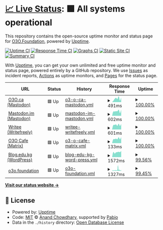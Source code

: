 # [📈 Live Status](https://status.o3o.foundation): <!--live status--> **🟩 All systems operational**

This repository contains the open-source uptime monitor and status page for [O3O.Foundation](https://o3o.foundation/), powered by [Upptime](https://github.com/upptime/upptime).

[![Uptime CI](https://github.com/o3o-ca/o3o-uptime/workflows/Uptime%20CI/badge.svg)](https://github.com/o3o-ca/o3o-uptime/actions?query=workflow%3A%22Uptime+CI%22)
[![Response Time CI](https://github.com/o3o-ca/o3o-uptime/workflows/Response%20Time%20CI/badge.svg)](https://github.com/o3o-ca/o3o-uptime/actions?query=workflow%3A%22Response+Time+CI%22)
[![Graphs CI](https://github.com/o3o-ca/o3o-uptime/workflows/Graphs%20CI/badge.svg)](https://github.com/o3o-ca/o3o-uptime/actions?query=workflow%3A%22Graphs+CI%22)
[![Static Site CI](https://github.com/o3o-ca/o3o-uptime/workflows/Static%20Site%20CI/badge.svg)](https://github.com/o3o-ca/o3o-uptime/actions?query=workflow%3A%22Static+Site+CI%22)
[![Summary CI](https://github.com/o3o-ca/o3o-uptime/workflows/Summary%20CI/badge.svg)](https://github.com/o3o-ca/o3o-uptime/actions?query=workflow%3A%22Summary+CI%22)

With [Upptime](https://upptime.js.org), you can get your own unlimited and free uptime monitor and status page, powered entirely by a GitHub repository. We use [Issues](https://github.com/o3o-ca/o3o-uptime/issues) as incident reports, [Actions](https://github.com/o3o-ca/o3o-uptime/actions) as uptime monitors, and [Pages](https://status.o3o.foundation) for the status page.

<!--start: status pages-->
<!-- This summary is generated by Upptime (https://github.com/upptime/upptime) -->
<!-- Do not edit this manually, your changes will be overwritten -->
<!-- prettier-ignore -->
| URL | Status | History | Response Time | Uptime |
| --- | ------ | ------- | ------------- | ------ |
| <img alt="" src="https://icons.duckduckgo.com/ip3/o3o.ca.ico" height="13"> [O3O.ca (Mastodon)](https://o3o.ca) | 🟩 Up | [o3-o-ca-mastodon.yml](https://github.com/o3o-ca/o3o-uptime/commits/HEAD/history/o3-o-ca-mastodon.yml) | <details><summary><img alt="Response time graph" src="./graphs/o3-o-ca-mastodon/response-time-week.png" height="20"> 491ms</summary><br><a href="https://status.o3o.foundation/history/o3-o-ca-mastodon"><img alt="Response time 481" src="https://img.shields.io/endpoint?url=https%3A%2F%2Fraw.githubusercontent.com%2Fo3o-ca%2Fo3o-uptime%2FHEAD%2Fapi%2Fo3-o-ca-mastodon%2Fresponse-time.json"></a><br><a href="https://status.o3o.foundation/history/o3-o-ca-mastodon"><img alt="24-hour response time 644" src="https://img.shields.io/endpoint?url=https%3A%2F%2Fraw.githubusercontent.com%2Fo3o-ca%2Fo3o-uptime%2FHEAD%2Fapi%2Fo3-o-ca-mastodon%2Fresponse-time-day.json"></a><br><a href="https://status.o3o.foundation/history/o3-o-ca-mastodon"><img alt="7-day response time 491" src="https://img.shields.io/endpoint?url=https%3A%2F%2Fraw.githubusercontent.com%2Fo3o-ca%2Fo3o-uptime%2FHEAD%2Fapi%2Fo3-o-ca-mastodon%2Fresponse-time-week.json"></a><br><a href="https://status.o3o.foundation/history/o3-o-ca-mastodon"><img alt="30-day response time 485" src="https://img.shields.io/endpoint?url=https%3A%2F%2Fraw.githubusercontent.com%2Fo3o-ca%2Fo3o-uptime%2FHEAD%2Fapi%2Fo3-o-ca-mastodon%2Fresponse-time-month.json"></a><br><a href="https://status.o3o.foundation/history/o3-o-ca-mastodon"><img alt="1-year response time 481" src="https://img.shields.io/endpoint?url=https%3A%2F%2Fraw.githubusercontent.com%2Fo3o-ca%2Fo3o-uptime%2FHEAD%2Fapi%2Fo3-o-ca-mastodon%2Fresponse-time-year.json"></a></details> | <details><summary><a href="https://status.o3o.foundation/history/o3-o-ca-mastodon">100.00%</a></summary><a href="https://status.o3o.foundation/history/o3-o-ca-mastodon"><img alt="All-time uptime 100.00%" src="https://img.shields.io/endpoint?url=https%3A%2F%2Fraw.githubusercontent.com%2Fo3o-ca%2Fo3o-uptime%2FHEAD%2Fapi%2Fo3-o-ca-mastodon%2Fuptime.json"></a><br><a href="https://status.o3o.foundation/history/o3-o-ca-mastodon"><img alt="24-hour uptime 100.00%" src="https://img.shields.io/endpoint?url=https%3A%2F%2Fraw.githubusercontent.com%2Fo3o-ca%2Fo3o-uptime%2FHEAD%2Fapi%2Fo3-o-ca-mastodon%2Fuptime-day.json"></a><br><a href="https://status.o3o.foundation/history/o3-o-ca-mastodon"><img alt="7-day uptime 100.00%" src="https://img.shields.io/endpoint?url=https%3A%2F%2Fraw.githubusercontent.com%2Fo3o-ca%2Fo3o-uptime%2FHEAD%2Fapi%2Fo3-o-ca-mastodon%2Fuptime-week.json"></a><br><a href="https://status.o3o.foundation/history/o3-o-ca-mastodon"><img alt="30-day uptime 100.00%" src="https://img.shields.io/endpoint?url=https%3A%2F%2Fraw.githubusercontent.com%2Fo3o-ca%2Fo3o-uptime%2FHEAD%2Fapi%2Fo3-o-ca-mastodon%2Fuptime-month.json"></a><br><a href="https://status.o3o.foundation/history/o3-o-ca-mastodon"><img alt="1-year uptime 100.00%" src="https://img.shields.io/endpoint?url=https%3A%2F%2Fraw.githubusercontent.com%2Fo3o-ca%2Fo3o-uptime%2FHEAD%2Fapi%2Fo3-o-ca-mastodon%2Fuptime-year.json"></a></details>
| <img alt="" src="https://icons.duckduckgo.com/ip3/mastodon.im.ico" height="13"> [Mastodon.im (Mastodon)](https://mastodon.im) | 🟩 Up | [mastodon-im-mastodon.yml](https://github.com/o3o-ca/o3o-uptime/commits/HEAD/history/mastodon-im-mastodon.yml) | <details><summary><img alt="Response time graph" src="./graphs/mastodon-im-mastodon/response-time-week.png" height="20"> 602ms</summary><br><a href="https://status.o3o.foundation/history/mastodon-im-mastodon"><img alt="Response time 569" src="https://img.shields.io/endpoint?url=https%3A%2F%2Fraw.githubusercontent.com%2Fo3o-ca%2Fo3o-uptime%2FHEAD%2Fapi%2Fmastodon-im-mastodon%2Fresponse-time.json"></a><br><a href="https://status.o3o.foundation/history/mastodon-im-mastodon"><img alt="24-hour response time 769" src="https://img.shields.io/endpoint?url=https%3A%2F%2Fraw.githubusercontent.com%2Fo3o-ca%2Fo3o-uptime%2FHEAD%2Fapi%2Fmastodon-im-mastodon%2Fresponse-time-day.json"></a><br><a href="https://status.o3o.foundation/history/mastodon-im-mastodon"><img alt="7-day response time 602" src="https://img.shields.io/endpoint?url=https%3A%2F%2Fraw.githubusercontent.com%2Fo3o-ca%2Fo3o-uptime%2FHEAD%2Fapi%2Fmastodon-im-mastodon%2Fresponse-time-week.json"></a><br><a href="https://status.o3o.foundation/history/mastodon-im-mastodon"><img alt="30-day response time 569" src="https://img.shields.io/endpoint?url=https%3A%2F%2Fraw.githubusercontent.com%2Fo3o-ca%2Fo3o-uptime%2FHEAD%2Fapi%2Fmastodon-im-mastodon%2Fresponse-time-month.json"></a><br><a href="https://status.o3o.foundation/history/mastodon-im-mastodon"><img alt="1-year response time 569" src="https://img.shields.io/endpoint?url=https%3A%2F%2Fraw.githubusercontent.com%2Fo3o-ca%2Fo3o-uptime%2FHEAD%2Fapi%2Fmastodon-im-mastodon%2Fresponse-time-year.json"></a></details> | <details><summary><a href="https://status.o3o.foundation/history/mastodon-im-mastodon">100.00%</a></summary><a href="https://status.o3o.foundation/history/mastodon-im-mastodon"><img alt="All-time uptime 100.00%" src="https://img.shields.io/endpoint?url=https%3A%2F%2Fraw.githubusercontent.com%2Fo3o-ca%2Fo3o-uptime%2FHEAD%2Fapi%2Fmastodon-im-mastodon%2Fuptime.json"></a><br><a href="https://status.o3o.foundation/history/mastodon-im-mastodon"><img alt="24-hour uptime 100.00%" src="https://img.shields.io/endpoint?url=https%3A%2F%2Fraw.githubusercontent.com%2Fo3o-ca%2Fo3o-uptime%2FHEAD%2Fapi%2Fmastodon-im-mastodon%2Fuptime-day.json"></a><br><a href="https://status.o3o.foundation/history/mastodon-im-mastodon"><img alt="7-day uptime 100.00%" src="https://img.shields.io/endpoint?url=https%3A%2F%2Fraw.githubusercontent.com%2Fo3o-ca%2Fo3o-uptime%2FHEAD%2Fapi%2Fmastodon-im-mastodon%2Fuptime-week.json"></a><br><a href="https://status.o3o.foundation/history/mastodon-im-mastodon"><img alt="30-day uptime 100.00%" src="https://img.shields.io/endpoint?url=https%3A%2F%2Fraw.githubusercontent.com%2Fo3o-ca%2Fo3o-uptime%2FHEAD%2Fapi%2Fmastodon-im-mastodon%2Fuptime-month.json"></a><br><a href="https://status.o3o.foundation/history/mastodon-im-mastodon"><img alt="1-year uptime 100.00%" src="https://img.shields.io/endpoint?url=https%3A%2F%2Fraw.githubusercontent.com%2Fo3o-ca%2Fo3o-uptime%2FHEAD%2Fapi%2Fmastodon-im-mastodon%2Fuptime-year.json"></a></details>
| <img alt="" src="https://icons.duckduckgo.com/ip3/writee.org.ico" height="13"> [Writee (Writefreely)](https://writee.org) | 🟩 Up | [writee-writefreely.yml](https://github.com/o3o-ca/o3o-uptime/commits/HEAD/history/writee-writefreely.yml) | <details><summary><img alt="Response time graph" src="./graphs/writee-writefreely/response-time-week.png" height="20"> 601ms</summary><br><a href="https://status.o3o.foundation/history/writee-writefreely"><img alt="Response time 673" src="https://img.shields.io/endpoint?url=https%3A%2F%2Fraw.githubusercontent.com%2Fo3o-ca%2Fo3o-uptime%2FHEAD%2Fapi%2Fwritee-writefreely%2Fresponse-time.json"></a><br><a href="https://status.o3o.foundation/history/writee-writefreely"><img alt="24-hour response time 704" src="https://img.shields.io/endpoint?url=https%3A%2F%2Fraw.githubusercontent.com%2Fo3o-ca%2Fo3o-uptime%2FHEAD%2Fapi%2Fwritee-writefreely%2Fresponse-time-day.json"></a><br><a href="https://status.o3o.foundation/history/writee-writefreely"><img alt="7-day response time 601" src="https://img.shields.io/endpoint?url=https%3A%2F%2Fraw.githubusercontent.com%2Fo3o-ca%2Fo3o-uptime%2FHEAD%2Fapi%2Fwritee-writefreely%2Fresponse-time-week.json"></a><br><a href="https://status.o3o.foundation/history/writee-writefreely"><img alt="30-day response time 674" src="https://img.shields.io/endpoint?url=https%3A%2F%2Fraw.githubusercontent.com%2Fo3o-ca%2Fo3o-uptime%2FHEAD%2Fapi%2Fwritee-writefreely%2Fresponse-time-month.json"></a><br><a href="https://status.o3o.foundation/history/writee-writefreely"><img alt="1-year response time 673" src="https://img.shields.io/endpoint?url=https%3A%2F%2Fraw.githubusercontent.com%2Fo3o-ca%2Fo3o-uptime%2FHEAD%2Fapi%2Fwritee-writefreely%2Fresponse-time-year.json"></a></details> | <details><summary><a href="https://status.o3o.foundation/history/writee-writefreely">100.00%</a></summary><a href="https://status.o3o.foundation/history/writee-writefreely"><img alt="All-time uptime 99.53%" src="https://img.shields.io/endpoint?url=https%3A%2F%2Fraw.githubusercontent.com%2Fo3o-ca%2Fo3o-uptime%2FHEAD%2Fapi%2Fwritee-writefreely%2Fuptime.json"></a><br><a href="https://status.o3o.foundation/history/writee-writefreely"><img alt="24-hour uptime 100.00%" src="https://img.shields.io/endpoint?url=https%3A%2F%2Fraw.githubusercontent.com%2Fo3o-ca%2Fo3o-uptime%2FHEAD%2Fapi%2Fwritee-writefreely%2Fuptime-day.json"></a><br><a href="https://status.o3o.foundation/history/writee-writefreely"><img alt="7-day uptime 100.00%" src="https://img.shields.io/endpoint?url=https%3A%2F%2Fraw.githubusercontent.com%2Fo3o-ca%2Fo3o-uptime%2FHEAD%2Fapi%2Fwritee-writefreely%2Fuptime-week.json"></a><br><a href="https://status.o3o.foundation/history/writee-writefreely"><img alt="30-day uptime 99.45%" src="https://img.shields.io/endpoint?url=https%3A%2F%2Fraw.githubusercontent.com%2Fo3o-ca%2Fo3o-uptime%2FHEAD%2Fapi%2Fwritee-writefreely%2Fuptime-month.json"></a><br><a href="https://status.o3o.foundation/history/writee-writefreely"><img alt="1-year uptime 99.53%" src="https://img.shields.io/endpoint?url=https%3A%2F%2Fraw.githubusercontent.com%2Fo3o-ca%2Fo3o-uptime%2FHEAD%2Fapi%2Fwritee-writefreely%2Fuptime-year.json"></a></details>
| <img alt="" src="https://icons.duckduckgo.com/ip3/null.ico" height="13"> [O3O Cafe (Matrix)](matrix.o3o.cafe) | 🟩 Up | [o3-o-cafe-matrix.yml](https://github.com/o3o-ca/o3o-uptime/commits/HEAD/history/o3-o-cafe-matrix.yml) | <details><summary><img alt="Response time graph" src="./graphs/o3-o-cafe-matrix/response-time-week.png" height="20"> 133ms</summary><br><a href="https://status.o3o.foundation/history/o3-o-cafe-matrix"><img alt="Response time 132" src="https://img.shields.io/endpoint?url=https%3A%2F%2Fraw.githubusercontent.com%2Fo3o-ca%2Fo3o-uptime%2FHEAD%2Fapi%2Fo3-o-cafe-matrix%2Fresponse-time.json"></a><br><a href="https://status.o3o.foundation/history/o3-o-cafe-matrix"><img alt="24-hour response time 176" src="https://img.shields.io/endpoint?url=https%3A%2F%2Fraw.githubusercontent.com%2Fo3o-ca%2Fo3o-uptime%2FHEAD%2Fapi%2Fo3-o-cafe-matrix%2Fresponse-time-day.json"></a><br><a href="https://status.o3o.foundation/history/o3-o-cafe-matrix"><img alt="7-day response time 133" src="https://img.shields.io/endpoint?url=https%3A%2F%2Fraw.githubusercontent.com%2Fo3o-ca%2Fo3o-uptime%2FHEAD%2Fapi%2Fo3-o-cafe-matrix%2Fresponse-time-week.json"></a><br><a href="https://status.o3o.foundation/history/o3-o-cafe-matrix"><img alt="30-day response time 133" src="https://img.shields.io/endpoint?url=https%3A%2F%2Fraw.githubusercontent.com%2Fo3o-ca%2Fo3o-uptime%2FHEAD%2Fapi%2Fo3-o-cafe-matrix%2Fresponse-time-month.json"></a><br><a href="https://status.o3o.foundation/history/o3-o-cafe-matrix"><img alt="1-year response time 132" src="https://img.shields.io/endpoint?url=https%3A%2F%2Fraw.githubusercontent.com%2Fo3o-ca%2Fo3o-uptime%2FHEAD%2Fapi%2Fo3-o-cafe-matrix%2Fresponse-time-year.json"></a></details> | <details><summary><a href="https://status.o3o.foundation/history/o3-o-cafe-matrix">100.00%</a></summary><a href="https://status.o3o.foundation/history/o3-o-cafe-matrix"><img alt="All-time uptime 100.00%" src="https://img.shields.io/endpoint?url=https%3A%2F%2Fraw.githubusercontent.com%2Fo3o-ca%2Fo3o-uptime%2FHEAD%2Fapi%2Fo3-o-cafe-matrix%2Fuptime.json"></a><br><a href="https://status.o3o.foundation/history/o3-o-cafe-matrix"><img alt="24-hour uptime 100.00%" src="https://img.shields.io/endpoint?url=https%3A%2F%2Fraw.githubusercontent.com%2Fo3o-ca%2Fo3o-uptime%2FHEAD%2Fapi%2Fo3-o-cafe-matrix%2Fuptime-day.json"></a><br><a href="https://status.o3o.foundation/history/o3-o-cafe-matrix"><img alt="7-day uptime 100.00%" src="https://img.shields.io/endpoint?url=https%3A%2F%2Fraw.githubusercontent.com%2Fo3o-ca%2Fo3o-uptime%2FHEAD%2Fapi%2Fo3-o-cafe-matrix%2Fuptime-week.json"></a><br><a href="https://status.o3o.foundation/history/o3-o-cafe-matrix"><img alt="30-day uptime 100.00%" src="https://img.shields.io/endpoint?url=https%3A%2F%2Fraw.githubusercontent.com%2Fo3o-ca%2Fo3o-uptime%2FHEAD%2Fapi%2Fo3-o-cafe-matrix%2Fuptime-month.json"></a><br><a href="https://status.o3o.foundation/history/o3-o-cafe-matrix"><img alt="1-year uptime 100.00%" src="https://img.shields.io/endpoint?url=https%3A%2F%2Fraw.githubusercontent.com%2Fo3o-ca%2Fo3o-uptime%2FHEAD%2Fapi%2Fo3-o-cafe-matrix%2Fuptime-year.json"></a></details>
| <img alt="" src="https://icons.duckduckgo.com/ip3/blog.edu.kg.ico" height="13"> [Blog.edu.kg (WordPress)](https://blog.edu.kg) | 🟩 Up | [blog-edu-kg-word-press.yml](https://github.com/o3o-ca/o3o-uptime/commits/HEAD/history/blog-edu-kg-word-press.yml) | <details><summary><img alt="Response time graph" src="./graphs/blog-edu-kg-word-press/response-time-week.png" height="20"> 1572ms</summary><br><a href="https://status.o3o.foundation/history/blog-edu-kg-word-press"><img alt="Response time 1697" src="https://img.shields.io/endpoint?url=https%3A%2F%2Fraw.githubusercontent.com%2Fo3o-ca%2Fo3o-uptime%2FHEAD%2Fapi%2Fblog-edu-kg-word-press%2Fresponse-time.json"></a><br><a href="https://status.o3o.foundation/history/blog-edu-kg-word-press"><img alt="24-hour response time 1634" src="https://img.shields.io/endpoint?url=https%3A%2F%2Fraw.githubusercontent.com%2Fo3o-ca%2Fo3o-uptime%2FHEAD%2Fapi%2Fblog-edu-kg-word-press%2Fresponse-time-day.json"></a><br><a href="https://status.o3o.foundation/history/blog-edu-kg-word-press"><img alt="7-day response time 1572" src="https://img.shields.io/endpoint?url=https%3A%2F%2Fraw.githubusercontent.com%2Fo3o-ca%2Fo3o-uptime%2FHEAD%2Fapi%2Fblog-edu-kg-word-press%2Fresponse-time-week.json"></a><br><a href="https://status.o3o.foundation/history/blog-edu-kg-word-press"><img alt="30-day response time 1666" src="https://img.shields.io/endpoint?url=https%3A%2F%2Fraw.githubusercontent.com%2Fo3o-ca%2Fo3o-uptime%2FHEAD%2Fapi%2Fblog-edu-kg-word-press%2Fresponse-time-month.json"></a><br><a href="https://status.o3o.foundation/history/blog-edu-kg-word-press"><img alt="1-year response time 1697" src="https://img.shields.io/endpoint?url=https%3A%2F%2Fraw.githubusercontent.com%2Fo3o-ca%2Fo3o-uptime%2FHEAD%2Fapi%2Fblog-edu-kg-word-press%2Fresponse-time-year.json"></a></details> | <details><summary><a href="https://status.o3o.foundation/history/blog-edu-kg-word-press">99.56%</a></summary><a href="https://status.o3o.foundation/history/blog-edu-kg-word-press"><img alt="All-time uptime 99.61%" src="https://img.shields.io/endpoint?url=https%3A%2F%2Fraw.githubusercontent.com%2Fo3o-ca%2Fo3o-uptime%2FHEAD%2Fapi%2Fblog-edu-kg-word-press%2Fuptime.json"></a><br><a href="https://status.o3o.foundation/history/blog-edu-kg-word-press"><img alt="24-hour uptime 96.93%" src="https://img.shields.io/endpoint?url=https%3A%2F%2Fraw.githubusercontent.com%2Fo3o-ca%2Fo3o-uptime%2FHEAD%2Fapi%2Fblog-edu-kg-word-press%2Fuptime-day.json"></a><br><a href="https://status.o3o.foundation/history/blog-edu-kg-word-press"><img alt="7-day uptime 99.56%" src="https://img.shields.io/endpoint?url=https%3A%2F%2Fraw.githubusercontent.com%2Fo3o-ca%2Fo3o-uptime%2FHEAD%2Fapi%2Fblog-edu-kg-word-press%2Fuptime-week.json"></a><br><a href="https://status.o3o.foundation/history/blog-edu-kg-word-press"><img alt="30-day uptime 99.65%" src="https://img.shields.io/endpoint?url=https%3A%2F%2Fraw.githubusercontent.com%2Fo3o-ca%2Fo3o-uptime%2FHEAD%2Fapi%2Fblog-edu-kg-word-press%2Fuptime-month.json"></a><br><a href="https://status.o3o.foundation/history/blog-edu-kg-word-press"><img alt="1-year uptime 99.61%" src="https://img.shields.io/endpoint?url=https%3A%2F%2Fraw.githubusercontent.com%2Fo3o-ca%2Fo3o-uptime%2FHEAD%2Fapi%2Fblog-edu-kg-word-press%2Fuptime-year.json"></a></details>
| <img alt="" src="https://icons.duckduckgo.com/ip3/o3o.foundation.ico" height="13"> [o3o.foundation](https://o3o.foundation) | 🟩 Up | [o3o-foundation.yml](https://github.com/o3o-ca/o3o-uptime/commits/HEAD/history/o3o-foundation.yml) | <details><summary><img alt="Response time graph" src="./graphs/o3o-foundation/response-time-week.png" height="20"> 1327ms</summary><br><a href="https://status.o3o.foundation/history/o3o-foundation"><img alt="Response time 1144" src="https://img.shields.io/endpoint?url=https%3A%2F%2Fraw.githubusercontent.com%2Fo3o-ca%2Fo3o-uptime%2FHEAD%2Fapi%2Fo3o-foundation%2Fresponse-time.json"></a><br><a href="https://status.o3o.foundation/history/o3o-foundation"><img alt="24-hour response time 1144" src="https://img.shields.io/endpoint?url=https%3A%2F%2Fraw.githubusercontent.com%2Fo3o-ca%2Fo3o-uptime%2FHEAD%2Fapi%2Fo3o-foundation%2Fresponse-time-day.json"></a><br><a href="https://status.o3o.foundation/history/o3o-foundation"><img alt="7-day response time 1327" src="https://img.shields.io/endpoint?url=https%3A%2F%2Fraw.githubusercontent.com%2Fo3o-ca%2Fo3o-uptime%2FHEAD%2Fapi%2Fo3o-foundation%2Fresponse-time-week.json"></a><br><a href="https://status.o3o.foundation/history/o3o-foundation"><img alt="30-day response time 1218" src="https://img.shields.io/endpoint?url=https%3A%2F%2Fraw.githubusercontent.com%2Fo3o-ca%2Fo3o-uptime%2FHEAD%2Fapi%2Fo3o-foundation%2Fresponse-time-month.json"></a><br><a href="https://status.o3o.foundation/history/o3o-foundation"><img alt="1-year response time 1144" src="https://img.shields.io/endpoint?url=https%3A%2F%2Fraw.githubusercontent.com%2Fo3o-ca%2Fo3o-uptime%2FHEAD%2Fapi%2Fo3o-foundation%2Fresponse-time-year.json"></a></details> | <details><summary><a href="https://status.o3o.foundation/history/o3o-foundation">99.45%</a></summary><a href="https://status.o3o.foundation/history/o3o-foundation"><img alt="All-time uptime 99.59%" src="https://img.shields.io/endpoint?url=https%3A%2F%2Fraw.githubusercontent.com%2Fo3o-ca%2Fo3o-uptime%2FHEAD%2Fapi%2Fo3o-foundation%2Fuptime.json"></a><br><a href="https://status.o3o.foundation/history/o3o-foundation"><img alt="24-hour uptime 100.00%" src="https://img.shields.io/endpoint?url=https%3A%2F%2Fraw.githubusercontent.com%2Fo3o-ca%2Fo3o-uptime%2FHEAD%2Fapi%2Fo3o-foundation%2Fuptime-day.json"></a><br><a href="https://status.o3o.foundation/history/o3o-foundation"><img alt="7-day uptime 99.45%" src="https://img.shields.io/endpoint?url=https%3A%2F%2Fraw.githubusercontent.com%2Fo3o-ca%2Fo3o-uptime%2FHEAD%2Fapi%2Fo3o-foundation%2Fuptime-week.json"></a><br><a href="https://status.o3o.foundation/history/o3o-foundation"><img alt="30-day uptime 99.70%" src="https://img.shields.io/endpoint?url=https%3A%2F%2Fraw.githubusercontent.com%2Fo3o-ca%2Fo3o-uptime%2FHEAD%2Fapi%2Fo3o-foundation%2Fuptime-month.json"></a><br><a href="https://status.o3o.foundation/history/o3o-foundation"><img alt="1-year uptime 99.59%" src="https://img.shields.io/endpoint?url=https%3A%2F%2Fraw.githubusercontent.com%2Fo3o-ca%2Fo3o-uptime%2FHEAD%2Fapi%2Fo3o-foundation%2Fuptime-year.json"></a></details>

<!--end: status pages-->

[**Visit our status website →**](https://status.o3o.foundation)

## 📄 License

- Powered by: [Upptime](https://github.com/upptime/upptime)
- Code: [MIT](./LICENSE) © [Anand Chowdhary](https://anandchowdhary.com), supported by [Pabio](https://pabio.com)
- Data in the `./history` directory: [Open Database License](https://opendatacommons.org/licenses/odbl/1-0/)
